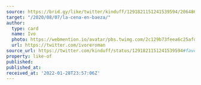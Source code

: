 ```yaml
---
source: https://brid.gy/like/twitter/kinduff/1291821151241539594/206486796
target: "/2020/08/07/la-cena-en-baeza/"
author:
  type: card
  name: Ivo
  photo: https://webmention.io/avatar/pbs.twimg.com/2c129b73feea6c25afda9e26d26ac0a07095649a1082a2c2f779137d314d9966.jpg
  url: https://twitter.com/ivoreroman
source_url: https://twitter.com/kinduff/status/1291821151241539594#favorited-by-206486796
property: like-of
published: 
published_at: 
received_at: '2022-01-28T23:57:06Z'
---
```


